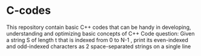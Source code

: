 # C-codes
This repository contain basic C++ codes that can be handy in developing, understanding and optimizing basic concepts of C++
Code question:
Given a string S of length t that is indexed from 0 to N-1 , print its even-indexed and odd-indexed characters as 2 space-separated strings on a single line 
